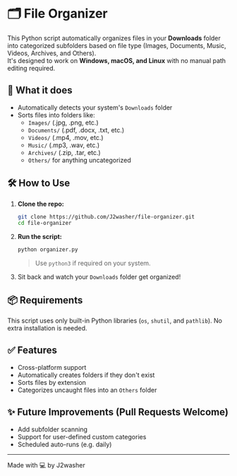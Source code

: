 
# 🗂️ File Organizer 

This Python script automatically organizes files in your **Downloads** folder into categorized subfolders based on file type (Images, Documents, Music, Videos, Archives, and Others).  
It's designed to work on **Windows, macOS, and Linux** with no manual path editing required.

## 📂 What it does

- Automatically detects your system's `Downloads` folder
- Sorts files into folders like:
  - `Images/` (.jpg, .png, etc.)
  - `Documents/` (.pdf, .docx, .txt, etc.)
  - `Videos/` (.mp4, .mov, etc.)
  - `Music/` (.mp3, .wav, etc.)
  - `Archives/` (.zip, .tar, etc.)
  - `Others/` for anything uncategorized

## 🛠️ How to Use

1. **Clone the repo:**

   ```bash
   git clone https://github.com/J2washer/file-organizer.git
   cd file-organizer
    ````

2. **Run the script:**

   ```bash
   python organizer.py
   ```

   > Use `python3` if required on your system.

3. Sit back and watch your `Downloads` folder get organized!

## 📦 Requirements

This script uses only built-in Python libraries (`os`, `shutil`, and `pathlib`). No extra installation is needed.

## ✅ Features

* Cross-platform support
* Automatically creates folders if they don't exist
* Sorts files by extension
* Categorizes uncaught files into an `Others` folder

## ✨ Future Improvements (Pull Requests Welcome)

* Add subfolder scanning
* Support for user-defined custom categories
* Scheduled auto-runs (e.g. daily)

---

Made with 💻 by J2washer

